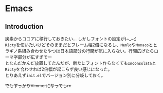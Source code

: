 # Emacs

## Introduction

炭素からココアに移行しておきたい... しかしフォントの設定が(~_~;)  
`Ricty`を使いたいけどそのままだとフレーム幅2倍になるし、`Menlo`や`Monaco`とヒラギノ系組み合わせたやつは日本語部分の行間が気に入らない。行間広げたらローマ字部分が広すぎでー  
となんだかんだ放置してたんだが、新たにフォント作らなくても`Inconsolata`と`Ricty`を合わせれば2倍幅が起こらず良い感じになった。  
とりあえず`init.el`でバージョン別に分岐しておく。  
  
~~でもすっかりVimmerになってしｍ~~

